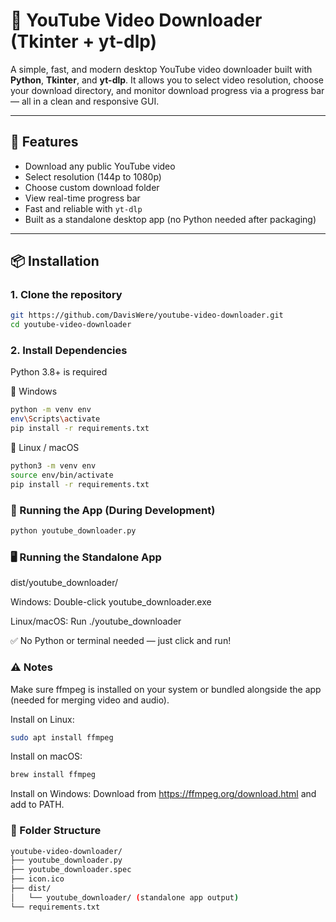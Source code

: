 # 🎥 YouTube Video Downloader (Tkinter + yt-dlp)

A simple, fast, and modern desktop YouTube video downloader built with **Python**, **Tkinter**, and **yt-dlp**. It allows you to select video resolution, choose your download directory, and monitor download progress via a progress bar — all in a clean and responsive GUI.

---

## 🚀 Features

- Download any public YouTube video
- Select resolution (144p to 1080p)
- Choose custom download folder
- View real-time progress bar
- Fast and reliable with `yt-dlp`
- Built as a standalone desktop app (no Python needed after packaging)

---

## 📦 Installation

### 1. Clone the repository

```bash
git https://github.com/DavisWere/youtube-video-downloader.git
cd youtube-video-downloader
```

### 2. Install Dependencies

Python 3.8+ is required

🔹 Windows

```bash
python -m venv env
env\Scripts\activate
pip install -r requirements.txt
```

🔹 Linux / macOS

```bash
python3 -m venv env
source env/bin/activate
pip install -r requirements.txt
```

### 🧪 Running the App (During Development)

```bash
python youtube_downloader.py
```

### 🖥️ Running the Standalone App

dist/youtube_downloader/

Windows: Double-click youtube_downloader.exe

Linux/macOS: Run ./youtube_downloader

✅ No Python or terminal needed — just click and run!

### ⚠️ Notes

Make sure ffmpeg is installed on your system or bundled alongside the app (needed for merging video and audio).

Install on Linux:

```bash
sudo apt install ffmpeg
```

Install on macOS:

```bash
brew install ffmpeg
```

Install on Windows:
Download from https://ffmpeg.org/download.html and add to PATH.

### 📁 Folder Structure

```bash
youtube-video-downloader/
├── youtube_downloader.py
├── youtube_downloader.spec
├── icon.ico
├── dist/
│   └── youtube_downloader/ (standalone app output)
└── requirements.txt
```
